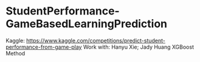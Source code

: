 # StudentPerformance-GameBasedLearningPrediction
Kaggle: https://www.kaggle.com/competitions/predict-student-performance-from-game-play
Work with: Hanyu Xie; Jady Huang
XGBoost Method
